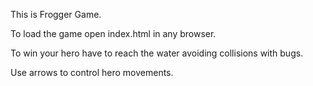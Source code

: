 This is Frogger Game.

To load the game open index.html in any browser.

To win your hero have to reach the water avoiding collisions with bugs.

Use arrows to control hero movements.